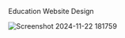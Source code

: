 Education Website Design 

![Screenshot 2024-11-22 181759](https://github.com/user-attachments/assets/8fdb085c-c10c-4a9d-b225-74e74300e422)
